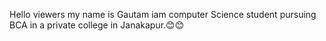 Hello viewers my name is Gautam iam computer Science student pursuing BCA in a private college in Janakapur.😊😊